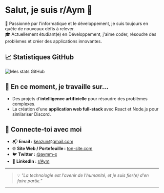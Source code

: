 # Salut, je suis r/Aym 👋

🚀 Passionné par l'informatique et le développement, je suis toujours en quête de nouveaux défis à relever.  
🎓 Actuellement étudiant(e) en Développement, j'aime coder, résoudre des problèmes et créer des applications innovantes.

## 📈 Statistiques GitHub

![Mes stats GitHub](https://github-readme-stats.vercel.app/api?username=[aymm-x]&show_icons=true&count_private=true&hide_title=true&hide=prs&theme=radical)

## 🌱 En ce moment, je travaille sur...

- Des projets d'**intelligence artificielle** pour résoudre des problèmes complexes.
- La création d'une **application web full-stack** avec React et Node.js pour similariser Discord.

## 🔗 Connecte-toi avec moi

- 📬 **Email :** [keazun@gmail.com](mailto:keazun@gmail.com)
- 🌐 **Site Web / Portefeuille :** [ton-site.com](https://ton-site.com)
- 🐦 **Twitter :** [@aymm-x](https://twitter.com/aymm-x)
- 📱 **LinkedIn :** [r/Aym](https://www.linkedin.com/in/aymm-x/)

---

> 💡 *"La technologie est l'avenir de l'humanité, et je suis fier(e) d'en faire partie."*

---

